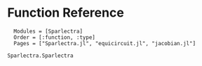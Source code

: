 Function Reference
=============

```@autodocs 
  Modules = [Sparlectra] 
  Order = [:function, :type]  
  Pages = ["Sparlectra.jl", "equicircuit.jl", "jacobian.jl"]
```  

```@docs
Sparlectra.Sparlectra
```
